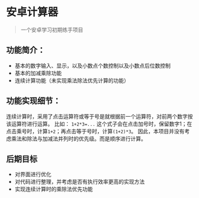 # 安卓计算器

> 一个安卓学习初期练手项目

## 功能简介：

* 基本的数字输入、显示，以及小数点个数控制以及小数点后位数控制
* 基本的加减乘除功能
* 连续计算功能（未实现乘法除法优先计算的功能）

## 功能实现细节：

连续计算时，采用了点击运算符或等于号是就根据前一个运算符，对前两个数字按该运算符进行运算。
比如：
`1+2*3=...`
这个式子会在点击加号时，保留数字1；在点击乘号时，计算`1+2`；再点击等于号时，计算`(1+2)*3`。
因此，本项目并没有考虑乘法和除法与加减法并列时的优先级。而是顺序进行计算。

## 后期目标

* 对界面进行优化
* 对代码进行整理，并考虑是否有执行效率更高的实现方法
* 实现连续计算时的乘除法优先功能
